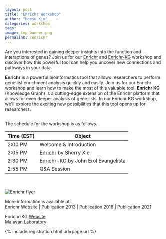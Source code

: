 ```yaml
---
layout: post
title: "Enrichr Workshop"
author: "Heesu Kim"
categories: workshop
tags: 
image: tmp_banner.png
permalink: /enrichr
---
```


Are you interested in gaining deeper insights into the function and interactions of genes? Join us for our [Enrichr](https://maayanlab.cloud/Enrichr/) and [Enrichr-KG](https://maayanlab.cloud/enrichr-kg) workshop and discover how this powerful tool can help you uncover new connections and pathways in your data.

**Enrichr** is a powerful bioinformatics tool that allows researchers to perform gene list enrichment analysis quickly and easily. Join us for our Enrichr workshop and learn how to make the most of this valuable tool. **Enrichr KG** (Knowledge Graph) is a cutting-edge extension of the Enrichr platform that allows for even deeper analysis of gene lists. In our Enrichr KG workshop, we'll explore the exciting new possibilities that this tool opens up for researchers.




<br>The schedule for the workshop is as follows. <br>

Time (EST) | Object  
----- | ------------------
2:00 PM  | Welcome & Introduction
2:05 PM  | [Enrichr](https://maayanlab.cloud/Enrichr/) by Sherry Xie
2:30 PM  | [Enrichr-KG](https://maayanlab.cloud/enrichr-kg) by John Erol Evangelista
2:55 PM  | Q&A Session

<br><br>
![Enrichr flyer](./assets/images/tmp_banner.png)

More information is available at:<br>
Enrichr [Website](https://maayanlab.cloud/Enrichr/) | [Publication 2013](https://pubmed.ncbi.nlm.nih.gov/23586463/) | [Publication 2016](https://pubmed.ncbi.nlm.nih.gov/27141961/) | [Publication 2021](https://currentprotocols.onlinelibrary.wiley.com/doi/10.1002/cpz1.90/)<br>

Enrichr-KG [Website](https://maayanlab.cloud/enrichr-kg) <br> 
[Ma'ayan Laboratory](https://labs.icahn.mssm.edu/maayanlab/)


{% include registration.html url=page.url %}

